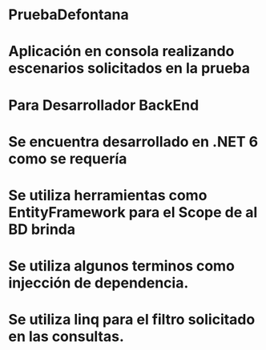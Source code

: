# PruebaDefontana
# Aplicación en consola realizando escenarios solicitados en la prueba
# Para Desarrollador BackEnd
# Se encuentra desarrollado en .NET 6 como se requería
# Se utiliza herramientas como EntityFramework para el Scope de al BD brinda
# Se utiliza algunos terminos como injección de dependencia.
# Se utiliza linq para el filtro solicitado en las consultas.
